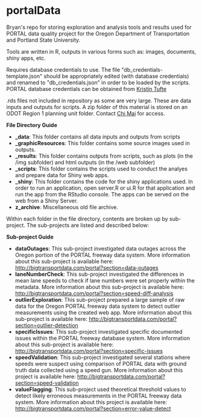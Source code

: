 # portalData
Bryan's repo for storing exploration and analysis tools and results used for PORTAL data quality project for the Oregon Department of Transportation and Portland State University. 

Tools are written in R, outputs in various forms such as: images, documents, shiny apps, etc. 

Requires database credentials to use. The file "db_credentials-template.json" should be appropriately edited (with database credentials) and renamed to "db_credentials.json" in order to be loaded by the scripts. PORTAL database credentials can be obtained from [Kristin Tufte](mailto:tufte@pdx.edu)

.rds files not included in repository as some are very large. These are data inputs and outputs for scripts. A zip folder of this material is stored on an ODOT Region 1 planning unit folder. Contact [Chi Mai](mailto:Chi.Mai@odot.state.or.us) for access. 

**File Directory Guide**
* **_data**: This folder contains all data inputs and outputs from scripts
* **_graphicResources**: This folder contains some source images used in outputs.
* **_results**: This folder contains outputs from scripts, such as plots (in the /img subfolder) and html outputs (in the /web subfolder)
* **_scripts**: This folder contains the scripts used to conduct the analyes and prepare data for Shiny web apps.
* **_shiny**: This folder contains the code for the shiny applications used. In order to run an application, open server.R or ui.R for that application and run the app from the RStudio console. The apps can be served on the web from a Shiny Server. 
* **z_archive**: Miscellaneous old file archive. 

Within each folder in the file directory, contents are broken up by sub-project. The sub-projects are listed and described below:

**Sub-project Guide**
* **dataOutages**: This sub-project investigated data outages across the Oregon portion of the PORTAL freeway data system. More information about this sub-project is available here: http://bigtransportdata.com/portal?section=data-outages
*  **laneNumberCheck**: This sub-project investigated the differences in mean lane speeds to check if lane numbers were set properly within the metadata. More information about this sub-project is available here: http://bigtransportdata.com/portal?section=speed-diff-analysis
*  **outlierExploration**: This sub-project prepared a large sample of raw data for the Oregon PORTAL freeway data system to detect outlier measurements using the created web app. More information about this sub-project is available here: http://bigtransportdata.com/portal?section=outlier-detection
*  **specificIssues**: This sub-project investigated specific documented issues within the PORTAL freeway database system. More information about this sub-project is available here: http://bigtransportdata.com/portal?section=specific-issues
*  **speedValidation**: This sub-project investigated several stations where speeds were suspect using  comparison of PORTAL data with ground truth data collected using a speed gun. More information about this project is available here: http://bigtransportdata.com/portal?section=speed-validation
*  **valueFlagging**: This sub-project used theoretical threshold values to detect likely erroneous measurements in the PORTAL freeway data system. More information about this project is available here: http://bigtransportdata.com/portal?section=error-value-detect
